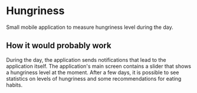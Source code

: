 # Hungriness
Small mobile application to measure hungriness level during the day.

## How it would probably work
During the day, the application sends notifications that lead to the application itself. The application's main screen contains a slider that shows a hungriness level at the moment. After a few days, it is possible to see statistics on levels of hungriness and some recommendations for eating habits.
